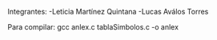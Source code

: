 Integrantes: -Leticia Martínez Quintana
	     -Lucas Aválos Torres

Para compilar: gcc anlex.c tablaSimbolos.c -o anlex

